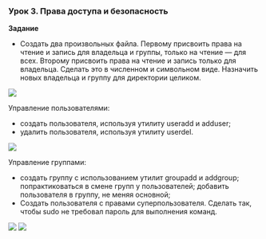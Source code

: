 ### Урок 3. Права доступа и безопасность

**Задание**

* Создать два произвольных файла.
Первому присвоить права на чтение и запись для владельца и группы, только на чтение — для всех.
Второму присвоить права на чтение и запись только для владельца. Сделать это в численном и символьном виде.
Назначить новых владельца и группу для директории целиком.

<image src="hw3.1.png">

Управление пользователями:
* создать пользователя, используя утилиту useradd и adduser;
* удалить пользователя, используя утилиту userdel.

<image src="hw3.2.png">

Управление группами:

* создать группу с использованием утилит groupadd и addgroup;
попрактиковаться в смене групп у пользователей;
добавить пользователя в группу, не меняя основной;
* Создать пользователя с правами суперпользователя. Сделать так, чтобы sudo не требовал пароль для выполнения команд.

<image src="hw3.3.png">
<image src="hw3.4.png">
